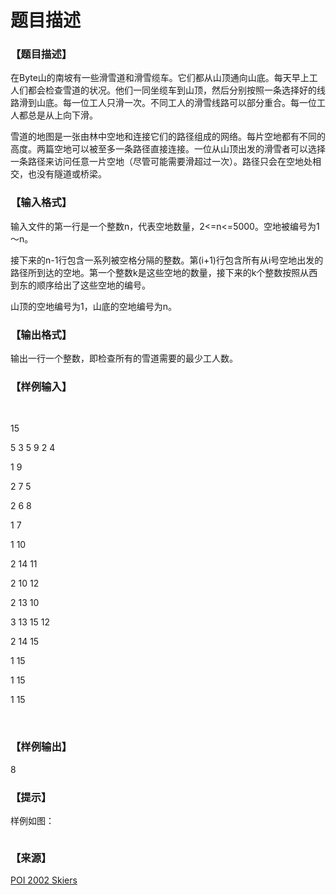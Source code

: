 # 题目描述


<h3>
【题目描述】
</h3>
<p>
在Byte山的南坡有一些滑雪道和滑雪缆车。它们都从山顶通向山底。每天早上工人们都会检查雪道的状况。他们一同坐缆车到山顶，然后分别按照一条选择好的线路滑到山底。每一位工人只滑一次。不同工人的滑雪线路可以部分重合。每一位工人都总是从上向下滑。
</p>
<p>
雪道的地图是一张由林中空地和连接它们的路径组成的网络。每片空地都有不同的高度。两篇空地可以被至多一条路径直接连接。一位从山顶出发的滑雪者可以选择一条路径来访问任意一片空地（尽管可能需要滑超过一次）。路径只会在空地处相交，也没有隧道或桥梁。
</p>
<h3>
【输入格式】
</h3>
<p>
输入文件的第一行是一个整数n，代表空地数量，2&lt;=n&lt;=5000。空地被编号为1～n。
</p>
<p>
接下来的n-1行包含一系列被空格分隔的整数。第(i+1)行包含所有从i号空地出发的路径所到达的空地。第一个整数k是这些空地的数量，接下来的k个整数按照从西到东的顺序给出了这些空地的编号。
</p>
<p>
山顶的空地编号为1，山底的空地编号为n。
</p>
<h3>
【输出格式】
</h3>
<p>
输出一行一个整数，即检查所有的雪道需要的最少工人数。
</p>
<h3>
【样例输入】
</h3>
<p>
<br/>
</p>
<p>
15
</p>
<p>
5 3 5 9 2 4
</p>
<p>
1 9
</p>
<p>
2 7 5
</p>
<p>
2 6 8
</p>
<p>
1 7
</p>
<p>
1 10
</p>
<p>
2 14 11
</p>
<p>
2 10 12
</p>
<p>
2 13 10
</p>
<p>
3 13 15 12
</p>
<p>
2 14 15
</p>
<p>
1 15
</p>
<p>
1 15
</p>
<p>
1 15
</p>
<p>
<br/>
</p>
<h3>
【样例输出】
</h3>
<p>
8
</p>
<h3>
【提示】
</h3>
<p>
样例如图：
</p>
<p>
<img src="/upload/image/20140326/20140326134310_16042.gif" alt=""/> 
</p>
<h3>
【来源】
</h3>
<p>
<a href="http://www.oi.edu.pl/old/php/show.php?ac=e181011&amp;module=show&amp;file=zadania/oi9/nar" target="_blank">POI 2002 Skiers</a> 
</p>
